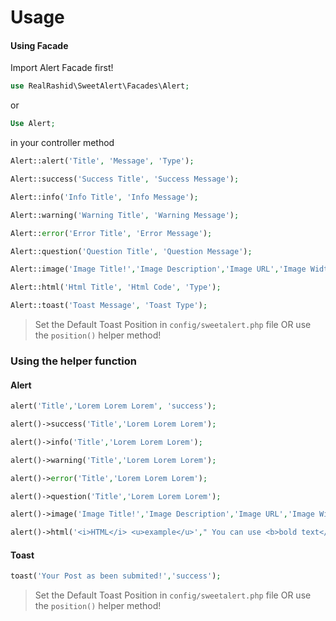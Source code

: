 # Usage

#### Using Facade

Import Alert Facade first!

```php
use RealRashid\SweetAlert\Facades\Alert;
```
or

```php
Use Alert;
```
in your controller method
 ```php
 Alert::alert('Title', 'Message', 'Type');
 ```
 ```php
 Alert::success('Success Title', 'Success Message');
 ```
 ```php
 Alert::info('Info Title', 'Info Message');
 ```
 ```php
 Alert::warning('Warning Title', 'Warning Message');
 ```
 ```php
 Alert::error('Error Title', 'Error Message');
 ```
 ```php
 Alert::question('Question Title', 'Question Message');
 ```
 ```php
 Alert::image('Image Title!','Image Description','Image URL','Image Width','Image Height');
 ```
 ```php
 Alert::html('Html Title', 'Html Code', 'Type');
 ```
 ```php
 Alert::toast('Toast Message', 'Toast Type');
 ```
 > Set the Default Toast Position in `config/sweetalert.php` file OR use the `position()` helper method!

### Using the helper function

#### Alert

 ```php
 alert('Title','Lorem Lorem Lorem', 'success');
 ```

 ```php
 alert()->success('Title','Lorem Lorem Lorem');
 ```

 ```php
 alert()->info('Title','Lorem Lorem Lorem');
 ```

 ```php
 alert()->warning('Title','Lorem Lorem Lorem');
 ```

  ```php
 alert()->error('Title','Lorem Lorem Lorem');
 ```

 ```php
 alert()->question('Title','Lorem Lorem Lorem');
 ```

 ```php
 alert()->image('Image Title!','Image Description','Image URL','Image Width','Image Height');
 ```

 ```php
 alert()->html('<i>HTML</i> <u>example</u>'," You can use <b>bold text</b>, <a href='//github.com'>links</a> and other HTML tags ",'success');
 ```

#### Toast

 ```php
 toast('Your Post as been submited!','success');
 ```
  > Set the Default Toast Position in `config/sweetalert.php` file OR use the `position()` helper method!
